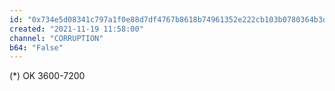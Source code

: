 ```yaml
---
id: "0x734e5d08341c797a1f0e88d7df4767b8618b74961352e222cb103b0780364b3d"
created: "2021-11-19 11:58:00"
channel: "CORRUPTION"
b64: "False"
---
```


(*) OK 3600-7200